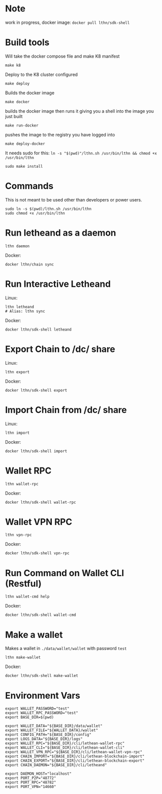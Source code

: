 # Note
work in progress, docker image: `docker pull lthn/sdk-shell`
# Build tools

Will take the docker compose file and make K8 manifest
```shell
make k8
```
Deploy to the K8 cluster configured

```shell
make deploy
```
Builds the docker image
```shell
make docker
```
builds the docker image then runs it giving you a shell into the image you just built
```shell
make run-docker
```
pushes the image to the registry you have logged into
```shell
make deploy-docker
```
It needs sudo for this: `ln -s "$(pwd)"/lthn.sh /usr/bin/lthn && chmod +x /usr/bin/lthn`
```shell
sudo make install
```

# Commands
This is not meant to be used other than developers or power users.
```shell
sudo ln -s $(pwd)/lthn.sh /usr/bin/lthn
sudo chmod +x /usr/bin/lthn

```

# Run letheand as a daemon
```shell
lthn daemon
```
Docker:
```shell
docker lthn/chain sync
```

# Run Interactive Letheand

Linux:
```shell
lthn letheand 
# Alias: lthn sync
```
Docker:
```shell
docker lthn/sdk-shell letheand
```

# Export Chain to /dc/ share

Linux:
```shell
lthn export 
```
Docker:
```shell
docker lthn/sdk-shell export
```

# Import Chain from /dc/ share

Linux:
```shell
lthn import 
```
Docker:
```shell
docker lthn/sdk-shell import
```

# Wallet RPC
```shell
lthn wallet-rpc
```
Docker:
```shell
docker lthn/sdk-shell wallet-rpc
```

# Wallet VPN RPC
```shell
lthn vpn-rpc
```

Docker:
```shell
docker lthn/sdk-shell vpn-rpc
```

# Run Command on Wallet CLI (Restful)
```shell
lthn wallet-cmd help
```
Docker:
```shell
docker lthn/sdk-shell wallet-cmd
```
# Make a wallet
Makes a wallet in `./data/wallet/wallet` with password `test`
```shell
lthn make-wallet
```
Docker:
```shell
docker lthn/sdk-shell make-wallet
```

# Environment Vars
```shell
export WALLET_PASSWORD="test"
export WALLET_RPC_PASSWORD="test"
export BASE_DIR=$(pwd)

export WALLET_DATA="${BASE_DIR}/data/wallet"
export WALLET_FILE="${WALLET_DATA}/wallet"
export CONFIG_PATH="${BASE_DIR}/config"
export LOGS_DATA="${BASE_DIR}/logs"
export WALLET_RPC="${BASE_DIR}/cli/lethean-wallet-rpc"
export WALLET_CLI="${BASE_DIR}/cli/lethean-wallet-cli"
export WALLET_VPN_RPC="${BASE_DIR}/cli/lethean-wallet-vpn-rpc"
export CHAIN_IMPORT="${BASE_DIR}/cli/lethean-blockchain-import"
export CHAIN_EXPORT="${BASE_DIR}/cli/lethean-blockchain-export"
export CHAIN_DAEMON="${BASE_DIR}/cli/letheand"

export DAEMON_HOST="localhost"
export PORT_P2P="48772"
export PORT_RPC="48782"
export PORT_VPN="14660"
```